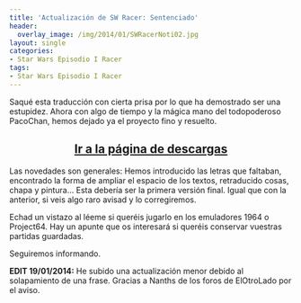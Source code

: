 ```yaml
---
title: 'Actualización de SW Racer: Sentenciado'
header:
  overlay_image: /img/2014/01/SWRacerNoti02.jpg
layout: single
categories:
- Star Wars Episodio I Racer
tags:
- Star Wars Episodio I Racer
---
```

Saqué esta traducción con cierta prisa por lo que ha demostrado ser una 
estupidez. Ahora con algo de tiempo y la mágica mano del todopoderoso PacoChan, 
hemos dejado ya el proyecto fino y resuelto.

<h2 style="text-align: center;"><strong><a href="http://tiovictor.romhackhispano.org/star-wars-episodio-i-racer-para-nintendo-64/">Ir a la página de descargas</a></strong></h2>

Las novedades son generales: Hemos introducido las letras que faltaban, 
encontrado la forma de ampliar el espacio de los textos, retraducido cosas, 
chapa y pintura... Esta debería ser la primera versión final. Igual que con la 
anterior, si veis algo raro avisad y lo corregiremos.

Echad un vistazo al léeme si queréis jugarlo en los emuladores 1964 o Project64. 
Hay un apunte que os interesará si queréis conservar vuestras partidas guardadas.

Seguiremos informando.

**EDIT 19/01/2014:** He subido una actualización menor debido al solapamiento de 
una frase. Gracias a Nanths de los foros de ElOtroLado por el aviso.
